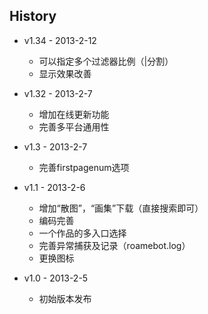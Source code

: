 ﻿## History

- v1.34 - 2013-2-12
	- 可以指定多个过滤器比例（|分割）
	- 显示效果改善

- v1.32 - 2013-2-7
	- 增加在线更新功能
	- 完善多平台通用性

- v1.3 - 2013-2-7
	- 完善firstpagenum选项

- v1.1 - 2013-2-6
	- 增加“散图”，“画集”下载（直接搜索即可）
	- 编码完善
	- 一个作品的多入口选择
	- 完善异常捕获及记录（roamebot.log）
	- 更换图标

- v1.0 - 2013-2-5
	- 初始版本发布
